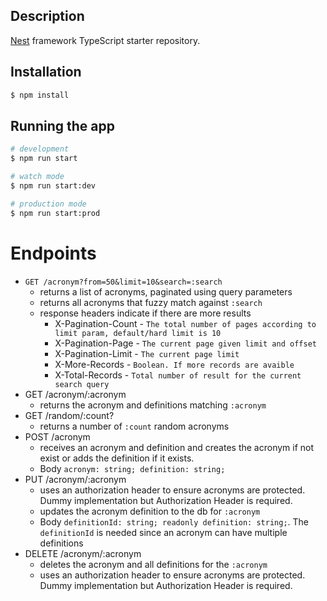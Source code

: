 ## Description

[Nest](https://github.com/nestjs/nest) framework TypeScript starter repository.

## Installation

```bash
$ npm install
```

## Running the app

```bash
# development
$ npm run start

# watch mode
$ npm run start:dev

# production mode
$ npm run start:prod
```

# Endpoints

- `GET /acronym?from=50&limit=10&search=:search`
  - returns a list of acronyms, paginated using query parameters
  - returns all acronyms that fuzzy match against `:search`
  - response headers indicate if there are more results
    - X-Pagination-Count - `The total number of pages according to limit param, default/hard limit is 10`
    - X-Pagination-Page - `The current page given limit and offset`
    - X-Pagination-Limit - `The current page limit`
    - X-More-Records - `Boolean. If more records are avaible`
    - X-Total-Records - `Total number of result for the current search query`
- GET /acronym/:acronym
  - returns the acronym and definitions matching `:acronym`
- GET /random/:count?
  - returns a number of `:count` random acronyms
- POST /acronym
  - receives an acronym and definition and creates the acronym if not exist or adds the definition if it exists.
  - Body `acronym: string; definition: string;`
- PUT /acronym/:acronym
  - uses an authorization header to ensure acronyms are protected. Dummy implementation but Authorization Header is required.
  - updates the acronym definition to the db for `:acronym`
  - Body `definitionId: string; readonly definition: string;`. The `definitionId` is needed since an acronym can have multiple definitions
- DELETE /acronym/:acronym
  - deletes the acronym and all definitions for the `:acronym`
  - uses an authorization header to ensure acronyms are protected. Dummy implementation but Authorization Header is required.
